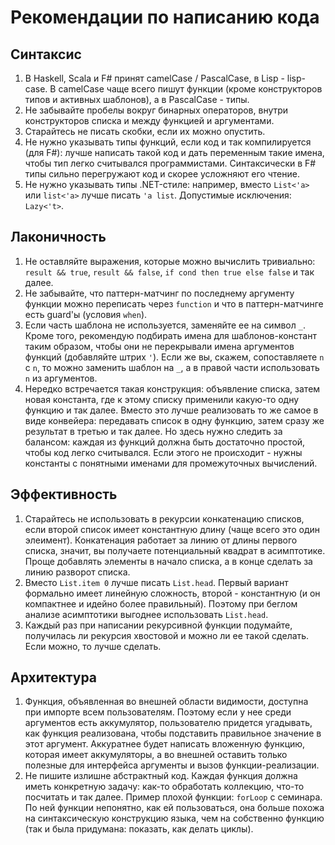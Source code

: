 # Рекомендации по написанию кода

## Синтаксис

1. В Haskell, Scala и F# принят camelCase / PascalCase, в Lisp - lisp-case. В camelCase чаще всего пишут функции (кроме конструкторов типов и активных шаблонов), а в PascalCase - типы.
1. Не забывайте пробелы вокруг бинарных операторов, внутри конструкторов списка и между функцией и аргументами.
1. Старайтесь не писать скобки, если их можно опустить.
1. Не нужно указывать типы функций, если код и так компилируется (для F#): лучше написать такой код и дать переменным такие имена, чтобы тип легко считывался программистами. Синтаксически в F# типы сильно перегружают код и скорее усложняют его чтение.
1. Не нужно указывать типы .NET-стиле: например, вместо `List<'a>` или `list<'a>` лучше писать `'a list`. Допустимые исключения: `Lazy<'t>`.

## Лаконичность

1. Не оставляйте выражения, которые можно вычислить тривиально: `result && true`, `result && false`, `if cond then true else false` и так далее.
1. Не забывайте, что паттерн-матчинг по последнему аргументу функции можно переписать через `function` и что в паттерн-матчинге есть guard'ы (условия `when`).
1. Если часть шаблона не используется, заменяйте ее на символ `_`. Кроме того, рекомендую подбирать имена для шаблонов-констант таким образом, чтобы они не перекрывали имена аргументов функций (добавляйте штрих `'`). Если же вы, скажем, сопоставляете `n` c `n`, то можно заменить шаблон на `_`, а в правой части использовать `n` из аргументов.
1. Нередко встречается такая конструкция: объявление списка, затем новая константа, где к этому списку применили какую-то одну функцию и так далее. Вместо это лучше реализовать то же самое в виде конвейера: передавать список в одну функцию, затем сразу же результат в третью и так далее. Но здесь нужно следить за балансом: каждая из функций должна быть достаточно простой, чтобы код легко считывался. Если этого не происходит - нужны константы с понятными именами для промежуточных вычислений.

## Эффективность

1. Старайтесь не использовать в рекурсии конкатенацию списков, если второй список имеет константную длину (чаще всего это один элеимент). Конкатенация работает за линию от длины первого списка, значит, вы получаете потенциальный квадрат в асимптотике. Проще добавлять элементы в начало списка, а в конце сделать за линию разворот списка.
1. Вместо `List.item 0` лучше писать `List.head`. Первый вариант формально имеет линейную сложность, второй - константную (и он компактнее и идейно более правильный). Поэтому при беглом анализе асимптотики выгоднее использовать `List.head`.
1. Каждый раз при написании рекурсивной функции подумайте, получилась ли рекурсия хвостовой и можно ли ее такой сделать. Если можно, то лучше сделать.

## Архитектура

1. Функция, объявленная во внешней области видимости, доступна при импорте всем пользователям. Поэтому если у нее среди аргументов есть аккумулятор, пользователю придется угадывать, как функция реализована, чтобы подставить правильное значение в этот аргумент. Аккуратнее будет написать вложенную функцию, которая имеет аккумуляторы, а во внешней оставить только полезные для интерфейса аргументы и вызов функции-реализации.
1. Не пишите излишне абстрактный код. Каждая функция должна иметь конкретную задачу: как-то обработать коллекцию, что-то посчитать и так далее. Пример плохой функции: `forLoop` с семинара. По ней функции непонятно, как ей пользоваться, она больше похожа на синтаксическую конструкцию языка, чем на собственно функцию (так и была придумана: показать, как делать циклы).
